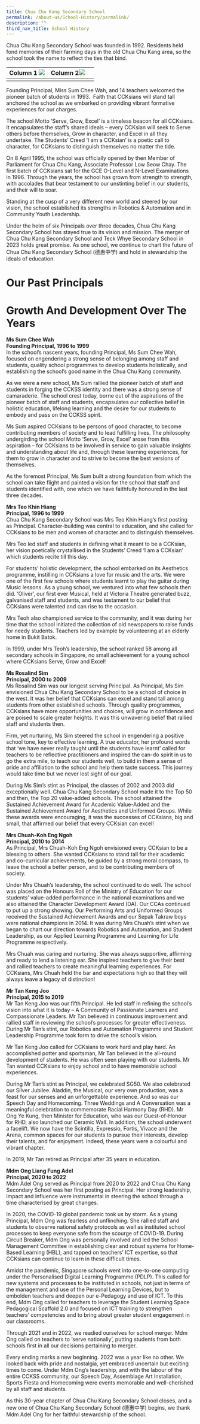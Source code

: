 ```yaml
---
title: Chua Chu Kang Secondary School
permalink: /about-us/School-History/permalink/
description: ""
third_nav_title: School History
---
```

Chua Chu Kang Secondary School was founded in 1992. Residents held fond memories of their farming days in the old Chua Chu Kang area, so the school took the name to reflect the ties that bind.


| Column 1 ![](/images/About%20Us/School%20History/CCKSS/Picture16.jpg)| Column 2![](/images/About%20Us/School%20History/CCKSS/Picture17.jpg) | |
| -------- | -------- | -------- 
| |      |      |









Founding Principal, Miss Sum Chee Wah, and 14 teachers welcomed the pioneer batch of students in 1993.  Faith that CCKsians will stand tall anchored the school as we embarked on providing vibrant formative experiences for our charges.  

The school Motto ‘Serve, Grow, Excel’ is a timeless beacon for all CCKsians. It encapsulates the staff’s shared ideals – every CCKsian will seek to Serve others before themselves, Grow in character, and Excel in all they undertake. The Students’ Creed ‘I am a CCKsian’ is a poetic call to character, for CCKsians to distinguish themselves no matter the tide.

On 8 April 1995, the school was officially opened by then Member of Parliament for Chua Chu Kang, Associate Professor Low Seow Chay. The first batch of CCKsians sat for the GCE O-Level and N-Level Examinations in 1996. Through the years, the school has grown from strength to strength, with accolades that bear testament to our unstinting belief in our students, and their will to soar.

Standing at the cusp of a very different new world and steered by our vision, the school established its strengths in Robotics & Automation and in Community Youth Leadership.

Under the helm of six Principals over three decades, Chua Chu Kang Secondary School has stayed true to its vision and mission. The merger of Chua Chu Kang Secondary School and Teck Whye Secondary School in 2023 holds great promise. As one school, we continue to chart the future of Chua Chu Kang Secondary School (德惠中学) and hold in stewardship the ideals of education.

# Our Past Principals
# Growth And Development Over The Years 

**Ms Sum Chee Wah**<br>
**Founding Principal, 1996 to 1999**
<br>In the school’s nascent years, founding Principal, Ms Sum Chee Wah, focused on engendering a strong sense of belonging among staff and students, quality school programmes to develop students holistically, and establishing the school’s good name in the Chua Chu Kang community. 

As we were a new school, Ms Sum rallied the pioneer batch of staff and students in forging the CCKSS identity and there was a strong sense of camaraderie. The school crest today, borne out of the aspirations of the pioneer batch of staff and students, encapsulates our collective belief in holistic education, lifelong learning and the desire for our students to embody and pass on the CCKSS spirit.

Ms Sum aspired CCKsians to be persons of good character, to become contributing members of society and to lead fulfilling lives. The philosophy undergirding the school Motto ‘Serve, Grow, Excel’ arose from this aspiration – for CCKsians to be involved in service to gain valuable insights and understanding about life and, through these learning experiences, for them to grow in character and to strive to become the best versions of themselves. 

As the foremost Principal, Ms Sum built a strong foundation from which the school can take flight and painted a vision for the school that staff and students identified with, one which we have faithfully honoured in the last three decades. 

**Mrs Teo Khin Hiang <br>
Principal, 1996 to 1999**
<br>Chua Chu Kang Secondary School was Mrs Teo Khin Hiang’s first posting as Principal. Character-building was central to education, and she called for CCKsians to be men and women of character and to distinguish themselves. 

Mrs Teo led staff and students in defining what it meant to be a CCKsian, her vision poetically crystallised in the Students’ Creed ‘I am a CCKsian’ which students recite till this day.

For students’ holistic development, the school embarked on its Aesthetics programme, instilling in CCKsians a love for music and the arts. We were one of the first few schools where students learnt to play the guitar during Music lessons. As a young school, we ventured into what few schools then did. ‘Oliver’, our first ever Musical, held at Victoria Theatre generated buzz, galvanised staff and students, and was testament to our belief that CCKsians were talented and can rise to the occasion. 

Mrs Teoh also championed service to the community, and it was during her time that the school initiated the collection of old newspapers to raise funds for needy students. Teachers led by example by volunteering at an elderly home in Bukit Batok.  

In 1999, under Mrs Teoh’s leadership, the school ranked 58 among all secondary schools in Singapore, no small achievement for a young school where CCKsians Serve, Grow and Excel! 


**Ms Rosalind Sim <br>
Principal, 2000 to 2009**
<br>Ms Rosalind Sim was our longest serving Principal. As Principal, Ms Sim envisioned Chua Chu Kang Secondary School to be a school of choice in the west. It was her belief that CCKsians can excel and stand tall among students from other established schools. Through quality programmes, CCKsians have more opportunities and choices, will grow in confidence and are poised to scale greater heights. It was this unwavering belief that rallied staff and students then. 

Firm, yet nurturing, Ms Sim steered the school in engendering a positive school tone, key to effective learning. A true educator, her profound words that ‘we have never really taught until the students have learnt’ called for teachers to be reflective practitioners and inspired the can-do spirit in us to go the extra mile, to teach our students well, to build in them a sense of pride and affiliation to the school and help them taste success. This journey would take time but we never lost sight of our goal. 

During Ms Sim’s stint as Principal, the classes of 2002 and 2003 did exceptionally well. Chua Chu Kang Secondary School made it to the Top 50 and then, the Top 20 value-added schools. The school attained the Sustained Achievement Award for Academic Value-Added and the Sustained Achievement Award for Aesthetics and Uniformed Groups. While these awards were encouraging, it was the successes of CCKsians, big and small, that affirmed our belief that every CCKsian can excel! 


**Mrs Chuah-Koh Eng Ngoh <br>
Principal, 2010 to 2014**
<br>As Principal, Mrs Chuah-Koh Eng Ngoh envisioned every CCKsian to be a blessing to others. She wanted CCKsians to stand tall for their academic and co-curricular achievements, be guided by a strong moral compass, to leave the school a better person, and to be contributing members of society. 

Under Mrs Chuah’s leadership, the school continued to do well. The school was placed on the Honours Roll of the Ministry of Education for our students’ value-added performance in the national examinations and we also attained the Character Development Award (DA). Our CCAs continued to put up a strong showing. Our Performing Arts and Uniformed Groups received the Sustained Achievement Awards and our Sepak Takraw boys were national champions in 2014. It was during Mrs Chuah’s stint when we began to chart our direction towards Robotics and Automation, and Student Leadership, as our Applied Learning Programme and Learning for Life Programme respectively.  

Mrs Chuah was caring and nurturing. She was always supportive, affirming and ready to lend a listening ear. She inspired teachers to give their best and rallied teachers to create meaningful learning experiences. For CCKsians, Mrs Chuah held the bar and expectations high so that they will always leave a legacy of distinction! 


**Mr Tan Keng Joo <br>
Principal, 2015 to 2019**
<br>Mr Tan Keng Joo was our fifth Principal. He led staff in refining the school’s vision into what it is today – A Community of Passionate Learners and Compassionate Leaders. Mr Tan believed in continuous improvement and rallied staff in reviewing the school’s processes for greater effectiveness. During Mr Tan’s stint, our Robotics and Automation Programme and Student Leadership Programme took form to drive the school’s vision. 

Mr Tan Keng Joo called for CCKsians to work hard and play hard. An accomplished potter and sportsman, Mr Tan believed in the all-round development of students. He was often seen playing with our students. Mr Tan wanted CCKsians to enjoy school and to have memorable school experiences.

During Mr Tan’s stint as Principal, we celebrated SG50. We also celebrated our Silver Jubilee.  Aladdin, the Musical, our very own production, was a feast for our senses and an unforgettable experience. And so was our Speech Day and Homecoming. Three Weddings and A Conversation was a meaningful celebration to commemorate Racial Harmony Day (RHD). Mr Ong Ye Kung, then Minister for Education, who was our Guest-of-Honour for RHD, also launched our Ceramic Wall. In addition, the school underwent a facelift. We now have the Scintilla, Expressio, Fortis, Vivace and the Arena, common spaces for our students to pursue their interests, develop their talents, and for enjoyment. Indeed, these years were a colourful and vibrant chapter.

In 2019, Mr Tan retired as Principal after 35 years in education. 

**Mdm Ong Liang Fung Adel <br>
Principal, 2020 to 2022**
<br>Mdm Adel Ong served as Principal from 2020 to 2022 and Chua Chu Kang Secondary School was her first posting as Principal. Her strong leadership, impact and influence were instrumental in steering the school through a time characterised by great changes.

In 2020, the COVID-19 global pandemic took us by storm. As a young Principal, Mdm Ong was fearless and unflinching. She rallied staff and students to observe national safety protocols as well as instituted school processes to keep everyone safe from the scourge of COVID-19. During Circuit Breaker, Mdm Ong was personally involved and led the School Management Committee in establishing clear and robust systems for Home-Based Learning (HBL), and tapped on teachers’ ICT expertise, so that CCKsians can continue to learn in these difficult times.

Amidst the pandemic, Singapore schools went into one-to-one computing under the Personalised Digital Learning Programme (PDLP). This called for new systems and processes to be instituted in schools, not just in terms of the management and use of the Personal Learning Devices, but to embolden teachers and deepen our e-Pedagogy and use of ICT. To this end, Mdm Ong called for teachers to leverage the Student Learning Space Pedagogical Scaffold 2.0 and focused on ICT training to strengthen teachers’ competencies and to bring about greater student engagement in our classrooms. 

Through 2021 and in 2022, we readied ourselves for school merger. Mdm Ong called on teachers to ‘serve nationally’, putting students from both schools first in all our decisions pertaining to merger. 

Every ending marks a new beginning. 2022 was a year like no other. We looked back with pride and nostalgia, yet embraced uncertain but exciting times to come. Under Mdm Ong’s leadership, and with the labour of the entire CCKSS community, our Speech Day, Assemblage Art Installation, Sports Fiesta and Homecoming were events memorable and well-cherished by all staff and students. 

As this 30-year chapter of Chua Chu Kang Secondary School closes, and a new one of Chua Chu Kang Secondary School (德惠中学) begins, we thank Mdm Adel Ong for her faithful stewardship of the school.